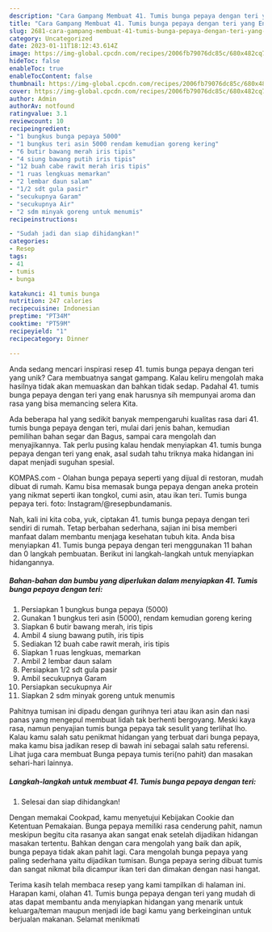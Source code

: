 ```yaml
---
description: "Cara Gampang Membuat 41. Tumis bunga pepaya dengan teri yang Enak"
title: "Cara Gampang Membuat 41. Tumis bunga pepaya dengan teri yang Enak"
slug: 2681-cara-gampang-membuat-41-tumis-bunga-pepaya-dengan-teri-yang-enak
category: Uncategorized
date: 2023-01-11T18:12:43.614Z
image: https://img-global.cpcdn.com/recipes/2006fb79076dc85c/680x482cq70/41-tumis-bunga-pepaya-dengan-teri-foto-resep-utama.jpg
hideToc: false
enableToc: true
enableTocContent: false
thumbnail: https://img-global.cpcdn.com/recipes/2006fb79076dc85c/680x482cq70/41-tumis-bunga-pepaya-dengan-teri-foto-resep-utama.jpg
cover: https://img-global.cpcdn.com/recipes/2006fb79076dc85c/680x482cq70/41-tumis-bunga-pepaya-dengan-teri-foto-resep-utama.jpg
author: Admin
authorAv: notfound
ratingvalue: 3.1
reviewcount: 10
recipeingredient:
- "1 bungkus bunga pepaya 5000"
- "1 bungkus teri asin 5000 rendam kemudian goreng kering"
- "6 butir bawang merah iris tipis"
- "4 siung bawang putih iris tipis"
- "12 buah cabe rawit merah iris tipis"
- "1 ruas lengkuas memarkan"
- "2 lembar daun salam"
- "1/2 sdt gula pasir"
- "secukupnya Garam"
- "secukupnya Air"
- "2 sdm minyak goreng untuk menumis"
recipeinstructions:

- "Sudah jadi dan siap dihidangkan!"
categories:
- Resep
tags:
- 41
- tumis
- bunga

katakunci: 41 tumis bunga 
nutrition: 247 calories
recipecuisine: Indonesian
preptime: "PT34M"
cooktime: "PT59M"
recipeyield: "1"
recipecategory: Dinner

---
```





Anda sedang mencari inspirasi resep 41. tumis bunga pepaya dengan teri yang unik? Cara membuatnya sangat gampang. Kalau keliru mengolah maka hasilnya tidak akan memuaskan dan bahkan tidak sedap. Padahal 41. tumis bunga pepaya dengan teri yang enak harusnya sih mempunyai aroma dan rasa yang bisa memancing selera Kita.





Ada beberapa hal yang sedikit banyak mempengaruhi kualitas rasa dari 41. tumis bunga pepaya dengan teri, mulai dari jenis bahan, kemudian pemilihan bahan segar dan Bagus, sampai cara mengolah dan menyajikannya. Tak perlu pusing kalau hendak menyiapkan 41. tumis bunga pepaya dengan teri yang enak,      asal sudah tahu triknya maka hidangan ini dapat menjadi suguhan spesial.














KOMPAS.com - Olahan bunga pepaya seperti yang dijual di restoran, mudah dibuat di rumah. Kamu bisa memasak bunga pepaya dengan aneka protein yang nikmat seperti ikan tongkol, cumi asin, atau ikan teri. Tumis bunga pepaya teri. foto: Instagram/@resepbundamanis.






Nah, kali ini kita coba, yuk, ciptakan 41. tumis bunga pepaya dengan teri sendiri di rumah. Tetap berbahan sederhana, sajian ini bisa memberi manfaat dalam membantu menjaga kesehatan tubuh kita. Anda bisa menyiapkan 41. Tumis bunga pepaya dengan teri menggunakan 11 bahan dan 0 langkah pembuatan. Berikut ini langkah-langkah untuk menyiapkan hidangannya.

<!--inarticleads1-->

##### Bahan-bahan dan bumbu yang diperlukan dalam menyiapkan 41. Tumis bunga pepaya dengan teri:

1. Persiapkan 1 bungkus bunga pepaya (5000)
1. Gunakan 1 bungkus teri asin (5000), rendam kemudian goreng kering
1. Siapkan 6 butir bawang merah, iris tipis
1. Ambil 4 siung bawang putih, iris tipis
1. Sediakan 12 buah cabe rawit merah, iris tipis
1. Siapkan 1 ruas lengkuas, memarkan
1. Ambil 2 lembar daun salam
1. Persiapkan 1/2 sdt gula pasir
1. Ambil secukupnya Garam
1. Persiapkan secukupnya Air
1. Siapkan 2 sdm minyak goreng untuk menumis


Pahitnya tumisan ini dipadu dengan gurihnya teri atau ikan asin dan nasi panas yang mengepul membuat lidah tak berhenti bergoyang. Meski kaya rasa, namun penyajian tumis bunga pepaya tak sesulit yang terlihat lho. Kalau kamu salah satu penikmat hidangan yang terbuat dari bunga pepaya, maka kamu bisa jadikan resep di bawah ini sebagai salah satu referensi. Lihat juga cara membuat Bunga pepaya tumis teri(no pahit) dan masakan sehari-hari lainnya. 

<!--inarticleads2-->

##### Langkah-langkah untuk membuat 41. Tumis bunga pepaya dengan teri:


1. Selesai dan siap dihidangkan!

Dengan memakai Cookpad, kamu menyetujui Kebijakan Cookie dan Ketentuan Pemakaian. Bunga pepaya memiliki rasa cenderung pahit, namun meskipun begitu cita rasanya akan sangat enak setelah dijadikan hidangan masakan tertentu. Bahkan dengan cara mengolah yang baik dan apik, bunga pepaya tidak akan pahit lagi. Cara mengolah bunga pepaya yang paling sederhana yaitu dijadikan tumisan. Bunga pepaya sering dibuat tumis dan sangat nikmat bila dicampur ikan teri dan dimakan dengan nasi hangat. 

Terima kasih telah membaca resep yang kami tampilkan di halaman ini. Harapan kami, olahan 41. Tumis bunga pepaya dengan teri yang mudah di atas dapat membantu anda menyiapkan hidangan yang menarik untuk keluarga/teman maupun menjadi ide bagi kamu yang berkeinginan untuk berjualan makanan. Selamat menikmati
